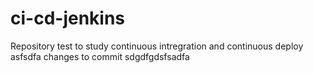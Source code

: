 # ci-cd-jenkins
Repository test to study continuous intregration and continuous deploy
asfsdfa
changes to commit 
sdgdfgdsfsadfa